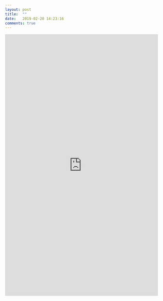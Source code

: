 ```yaml
---
layout: post
title:  ""
date:   2019-02-20 14:23:16
comments: true
---
```




<iframe src="https://docs.google.com/forms/d/e/1FAIpQLScW1EmnzlYS80bl8soxGUadqO8qm4z5CFiVBeXVsun_m7BFlg/viewform?embedded=true" width="100%" height="861" frameborder="0" marginheight="0" marginwidth="0">로드 중...</iframe>
